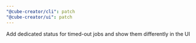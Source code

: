 ```yaml
---
"@cube-creator/cli": patch
"@cube-creator/ui": patch
---
```


Add dedicated status for timed-out jobs and show them differently in the UI

